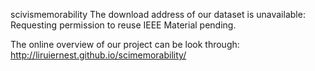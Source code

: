 scivismemorability
The download address of our dataset is unavailable: Requesting permission to reuse IEEE Material pending.

The online overview of our project can be look through: http://liruiernest.github.io/scimemorability/